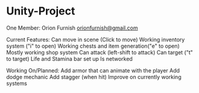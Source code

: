 # Unity-Project
One Member: Orion Furnish orionfurnish@gmail.com

Current Features:
   Can move in scene (Click to move)
   Working inventory system ("i" to open)
   Working chests and item generation("e" to open)
   Mostly working shop system
   Can attack (left-shift to attack)
   Can target ("t" to target)
   Life and Stamina bar set up
   Is networked

Working On/Planned:
   Add armor that can animate with the player
   Add dodge mechanic
   Add stagger (when hit)
   Improve on currently working systems